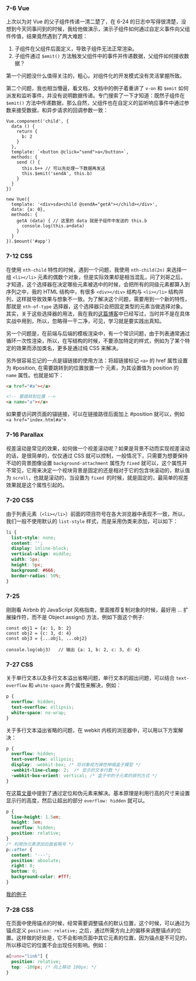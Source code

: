 ### 7-6 Vue
上次以为对 Vue 的父子组件传递一清二楚了，在 6-24 的日志中写得很清楚，没想到今天同事问到的时候，我给他做演示，演示子组件如何通过自定义事件向父组件传值，结果竟然遇到了两大难题：

1. 子组件在父组件后面定义，导致子组件无法正常渲染。
2. 子组件通过 `$emit()` 方法触发父组件中的事件并传递数据，父组件如何接收数据？

第一个问题没什么值得关注的，粗心。对组件化的开发模式没有灵活掌握所致。

第二个问题，我也相当懵逼，看文档，文档中的例子着重讲了 `v-on` 和 `$emit` 如何派发和监听事件，并没有说明数据传递。专门搜索了一下才知道：既然子组件在 `$emit()` 方法中传递数据，那么自然，父组件也在自定义的监听响应事件中通过参数来接受数据，和异步请求的回调参数一致：

``` JS
Vue.component('child', {
  data () {
    return {
      b: 2
    }
  },
  template: `<button @click="send">a</button>`,
  methods: {
    send () {
      this.b++ // 可以先处理一下数据再发送
      this.$emit('sendA', this.b)
    }
  }
})

new Vue({
  template: '<div>sda<child @sendA="getA"></child></div>',
  data: {a: 0},
  methods: {
    getA (data) { // 这里的 data 就是子组件中发送的 this.b
      console.log(this.a+data)
    }
  }
}).$mount('#app')
```
### 7-12 CSS
在使用 `nth-child` 特性的时候，遇到一个问题，我使用 `nth-child(2n)` 来选择一组 `<li></li>` 元素的偶数个对象，但是实际效果却是相当混乱，问了刘哥之后，才知道，这个选择器在决定哪些元素被选中的时候，会把所有的同级元素都算入到序列之中，我的 HTML 结构中，有很多 `<div></div>` 结构与 `<li></li>` 结构并列，这样就导致效果与想象不一致。为了解决这个问题，需要用到一个新的特性，那就是 `nth-of-type` 选择器，这个选择器只会把固定类型的元素当做选择对象。其实，关于这些选择器的用法，我在我的[这篇博客](https://fanyj1994.github.io/2017/03/05/2017-03-05-%E4%B8%80%E4%BA%9B%E6%98%93%E5%BF%98%E7%9A%84CSS%E9%80%89%E6%8B%A9%E5%99%A8/)中已经写过，当时并不是在具体实战中用到，所以，忽略得一干二净，可见，学习就是要实践出真知。

另一个问题是，在前端与后端的模板渲染中，有一个常识问题，由于列表通常通过循环一次性渲染，所以，在写结构的时候，不要添加特定的样式，例如为了某个特定的效果而添加类名，更多是通过纯 CSS 来解决。

另外很容易忘记的一点是锚链接的使用方法：将超链接标记 `<a>` 的 href 属性设置为 #position, 在需要跳转到的位置放置一个 <a> 元素，为其设置值为 position 的 `name` 属性。也就是如下：

``` HTML
<a href="#a"></a>

<!-- 要跳转到位置 -->
<a name="a"></a>
```

如果要访问跨页面的锚链接，可以在链接路径后面加上 #position 就可以，例如 `<a href="index.html#a">`

### 7-16 Parallax
视差滚动是常见的效果，如何做一个视差滚动呢？如果是背景不动而实现视差滚动的话，是很简单的，仅仅通过 CSS 就可以控制，一般情况下，只需要为想要保持不动的背景图像设置 `background-attachment` 属性为 `fixed` 就可以，这个属性并不常见，它用来决定一个视块背景是固定的还是相对于它的包含块滚动的，默认值为 `scroll`，也就是滚动的，当设置为 `fixed `的时候，就是固定的，最简单的视差效果就是这个属性引起的。

### 7-20 CSS
由于列表元素（`<li></li>`）前面的项目符号在各大浏览器中表现不一致，所以，我们一般不使用默认的 `list-style` 样式，而是采用伪类来添加，可以如下：

``` CSS
li {
  list-style: none;
  content: '';
  display: inline-block;
  vertical-align: middle;
  width: 5px;
  height: 5px;
  background: #666;
  border-radius: 50%;
}
```

### 7-25
刚刚看 Airbnb 的 JavaScript 风格指南，里面推荐复制对象的时候，最好用 ... 扩展操作符，而不是 Object.assign() 方法，例如下面这个例子:

``` JS
const obj1 = {a: 1, b: 2}
const obj2 = {c: 3, d: 4}
const obj3 = {...obj1, ...obj2}

console.log(obj3)	// 输出 {a: 1, b: 2, c: 3, d: 4}
```

### 7-27 CSS
关于单行文本以及多行文本溢出省略问题，单行文本的超出问题，可以结合 `text-overflow` 和 `white-space` 两个属性来解决，例如：

``` CSS
p {
  overflow: hidden;
  text-overflow: ellipsis;
  white-space: no-wrap;
}
```

关于多行文本溢出省略的问题，在 webkit 内核的浏览器中，可以用以下方案解决：

``` CSS
p {
  overflow: hidden;
  text-overflow: ellipsis;
  display: -webkit-box; /* 将对象视为弹性伸缩盒子模型 */
  -webkit-line-clamp: 2;  /* 显示的文本行数 */
  -webkit-box-orient: vertical; /* 盒子中的子元素的排列方式 */
}
```

在这篇[文章](http://lomu.me/post/css-multiline-text-overflow)中提到了通过定位和伪元素来解决。基本原理是利用行高的尺寸来设置显示行的高度，然后让超出的部分 `overflow: hidden` 就可以。

``` CSS
p {
  line-height: 1.5em;
  height: 3em;
  overflow: hidden; 
  position: relative;
}
/* 利用伪元素添加后面省略号 */
p::after {
  content: '···';
  position: absolute;
  right: 0;
  bottom: 0;
  background-color: #fff;
}
```

[我的例子](http://jsbin.com/bijizoz/1/edit?html,css,output)

### 7-28 CSS
在页面中使用锚点的时候，经常需要调整锚点的默认位置，这个时候，可以通过为锚点定义 `position: relative;` 之后，通过所需方向上的偏移来调整锚点的位置。这样做的好处是，它不会影响页面中其它元素的位置，因为锚点是不可见的，所以移动它的位置不会出现任何影响。例如：

``` CSS
a[name="link"] {
  position: relative;
  top: -100px; /* 向上移动 100px; */
}
```